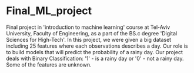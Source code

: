 # Final_ML_project
Final project in 'introduction to machine learning' course at Tel-Aviv University, 
Faculty of Engineering, as a part of the BS.c degree 'Digital Sciences for High-Tech'.
In this project, we were given a big dataset including 25 features where each observations describes a day.
Our role is to build models that will predict the probability of a rainy day.
Our project deals with Binary Classification: '1' - is a rainy day or '0' - not a rainy day.
Some of the features are unknown.
